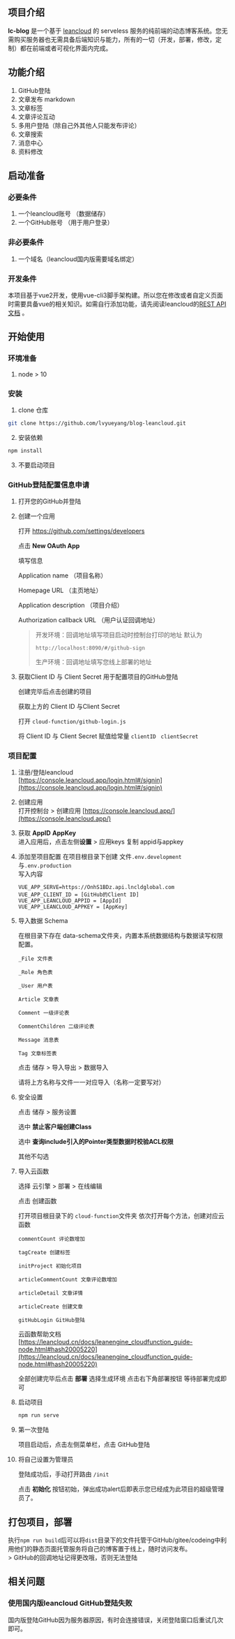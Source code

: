 ## 项目介绍

**lc-blog** 是一个基于 [leancloud](https://leancloud.cn/) 的 serveless 服务的纯前端的动态博客系统。您无需购买服务器也无需具备后端知识与能力，所有的一切（开发，部署，修改，定制）都在前端或者可视化界面内完成。

## 功能介绍
1. GitHub登陆  
2. 文章发布 markdown  
3. 文章标签  
4. 文章评论互动  
5. 多用户登陆（除自己外其他人只能发布评论）  
6. 文章搜索  
7. 消息中心  
8. 资料修改  

## 启动准备  

### 必要条件  
1. 一个leancloud账号 （数据储存）
2. 一个GitHub账号 （用于用户登录）

### 非必要条件
1. 一个域名（leancloud国内版需要域名绑定）

### 开发条件
本项目基于vue2开发，使用vue-cli3脚手架构建。所以您在修改或者自定义页面时需要具备vue的相关知识。如需自行添加功能，请先阅读leancloud的[REST API文档](https://leancloud.cn/docs/rest_api.html) 。  

## 开始使用  

### 环境准备
1. node > 10

### 安装
1. clone 仓库  
```sh
git clone https://github.com/lvyueyang/blog-leancloud.git
```   
2. 安装依赖   
```sh
npm install
```
3. 不要启动项目  

### GitHub登陆配置信息申请
1. 打开您的GitHub并登陆  
2. 创建一个应用   

   打开 https://github.com/settings/developers    
   
   点击 **New OAuth App**  
   
   填写信息  
   
   Application name （项目名称）  
   
   Homepage URL （主页地址）

   Application description （项目介绍）

   Authorization callback URL （用户认证回调地址）

   > 开发环境：回调地址填写项目启动时控制台打印的地址 默认为
   >
   > `http://localhost:8090/#/github-sign`
   >
   > 生产环境：回调地址填写您线上部署的地址
  
3. 获取Client ID 与 Client Secret 用于配置项目的GitHub登陆

   创建完毕后点击创建的项目

   获取上方的 Client ID 与Client Secret

   打开  `cloud-function/github-login.js`

   将 Client ID 与 Client Secret 赋值给常量 `clientID`  ` clientSecret`

### 项目配置

1. 注册/登陆leancloud   
[https://console.leancloud.app/login.html#/signin](https://console.leancloud.app/login.html#/signin)  

2. 创建应用  
打开控制台 > 创建应用
[https://console.leancloud.app/](https://console.leancloud.app/)

3. 获取 **AppID** **AppKey**  
   进入应用后，点击左侧**设置** > 应用keys 复制 appid与appkey  
   
4. 添加至项目配置
   在项目根目录下创建 文件`.env.development`与`.env.production`  
   写入内容

   ```
   VUE_APP_SERVE=https://OnhS1BDz.api.lncldglobal.com
   VUE_APP_CLIENT_ID = [GitHub的Client ID]
   VUE_APP_LEANCLOUD_APPID = [AppId]
   VUE_APP_LEANCLOUD_APPKEY = [AppKey]
   ```
5. 导入数据 Schema

   在根目录下存在 data-schema文件夹，内置本系统数据结构与数据读写权限配置。

   ```
   _File 文件表  
   
   _Role 角色表  
   
   _User 用户表  

   Article 文章表  

   Comment 一级评论表  

   CommentChildren 二级评论表  

   Message 消息表  

   Tag 文章标签表  
   ```

   点击 储存 > 导入导出 > 数据导入

   请将上方名称与文件一一对应导入（名称一定要写对）
   
6. 安全设置

   点击 储存 > 服务设置

   选中 **禁止客户端创建Class**

   选中 **查询include引入的Pointer类型数据时校验ACL权限**

   其他不勾选
   
7. 导入云函数

   选择 云引擎 > 部署 > 在线编辑

   点击 创建函数

   打开项目根目录下的 `cloud-function`文件夹 依次打开每个方法，创建对应云函数

   ```
   commentCount 评论数增加
   
   tagCreate 创建标签
   
   initProject 初始化项目
   
   articleCommentCount 文章评论数增加
   
   articleDetail 文章详情
   
   articleCreate 创建文章
   
   gitHubLogin GitHub登陆
   ```
   云函数帮助文档  
   [https://leancloud.cn/docs/leanengine_cloudfunction_guide-node.html#hash20005220](https://leancloud.cn/docs/leanengine_cloudfunction_guide-node.html#hash20005220)
   
   全部创建完毕后点击 **部署** 选择生成环境 点击右下角部署按钮 等待部署完成即可
   
8. 启动项目

   ```sh
   npm run serve
   ```
9. 第一次登陆

   项目启动后，点击左侧菜单栏，点击 GitHub登陆  
   
10. 将自己设置为管理员

    登陆成功后，手动打开路由 `/init`

    点击 **初始化** 按钮初始，弹出成功alert后即表示您已经成为此项目的超级管理员了。

## 打包项目，部署
执行`npm run build`后可以将`dist`目录下的文件托管于GitHub/gitee/codeing中利用他们的静态页面托管服务将自己的博客置于线上，随时访问发布。  
    > GitHub的回调地址记得更改哦，否则无法登陆

## 相关问题  
### 使用国内版leancloud GitHub登陆失败
国内版登陆GitHub因为服务器原因，有时会连接错误，关闭登陆窗口后重试几次即可。